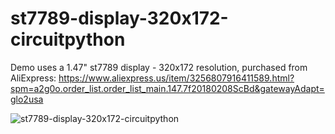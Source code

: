 # st7789-display-320x172-circuitpython
Demo uses a 1.47" st7789 display - 320x172 resolution, purchased from AliExpress:
https://www.aliexpress.us/item/3256807916411589.html?spm=a2g0o.order_list.order_list_main.147.7f20180208ScBd&gatewayAdapt=glo2usa

![st7789-display-320x172-circuitpython](https://github.com/user-attachments/assets/fbd79f5e-24b7-4b4a-827a-e8577b58b9b5)
